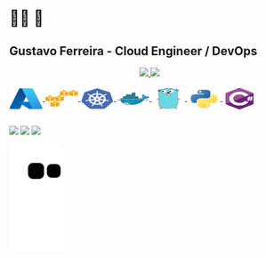 # 🐱‍👤 👋

## Gustavo Ferreira - Cloud Engineer / DevOps
<div align="center">
  <a href="https://github.com/ferregus">
  <img height="180em" src="https://github-readme-stats.vercel.app/api?username=ferregus&show_icons=true&theme=highcontrast&include_all_commits=true&count_private=true"/>
  <img height="180em" src="https://github-readme-stats.vercel.app/api/top-langs/?username=ferregus&layout=compact&langs_count=7&theme=highcontrast"/>
</div>
<div style="display: inline_block"><br>
  <img align="center" alt="GU-Az" height="40" width="60" src="https://raw.githubusercontent.com/devicons/devicon/master/icons/azure/azure-original.svg">
  <img align="center" alt="GU-AWS" height="40" width="60" src="https://raw.githubusercontent.com/devicons/devicon/master/icons/amazonwebservices/amazonwebservices-original.svg">
  <img align="center" alt="GU-K8S" height="40" width="60" src="https://raw.githubusercontent.com/devicons/devicon/master/icons/kubernetes/kubernetes-plain.svg">
  <img align="center" alt="GU-DOC" height="40" width="60" src="https://raw.githubusercontent.com/devicons/devicon/master/icons/docker/docker-original.svg">
  <img align="center" alt="GU-GO" height="40" width="60" src="https://raw.githubusercontent.com/devicons/devicon/master/icons/go/go-original.svg">
  <img align="center" alt="GU-Python" height="40" width="60" src="https://raw.githubusercontent.com/devicons/devicon/master/icons/python/python-original.svg">
  <img align="center" alt="GU-Csharp" height="40" width="60" src="https://raw.githubusercontent.com/devicons/devicon/master/icons/csharp/csharp-original.svg">


  ##
 
<div> 
  <a href="https://www.linkedin.com/in/gustavo-ferreira-10121ba3" target="_blank"><img src="https://img.shields.io/badge/-LinkedIn-%230077B5?style=for-the-badge&logo=linkedin&logoColor=white" target="_blank"></a> 
  <a href="https://FerregusX" target="_blank"><img src="https://img.shields.io/badge/PlayStation-003791?style=for-the-badge&logo=playstation&logoColor=white" target="_blank"></a>
 	<a href="https://account.xbox.com/Profile?Gamertag=Ferregus" target="_blank"><img src="https://img.shields.io/badge/Xbox-107C10?style=for-the-badge&logo=xbox&logoColor=white" target="_blank"></a>

 
 
  ![Snake animation](https://github.com/ferregus/ferregus/blob/output/github-contribution-grid-snake.svg)
 
</div>
  
  
  
